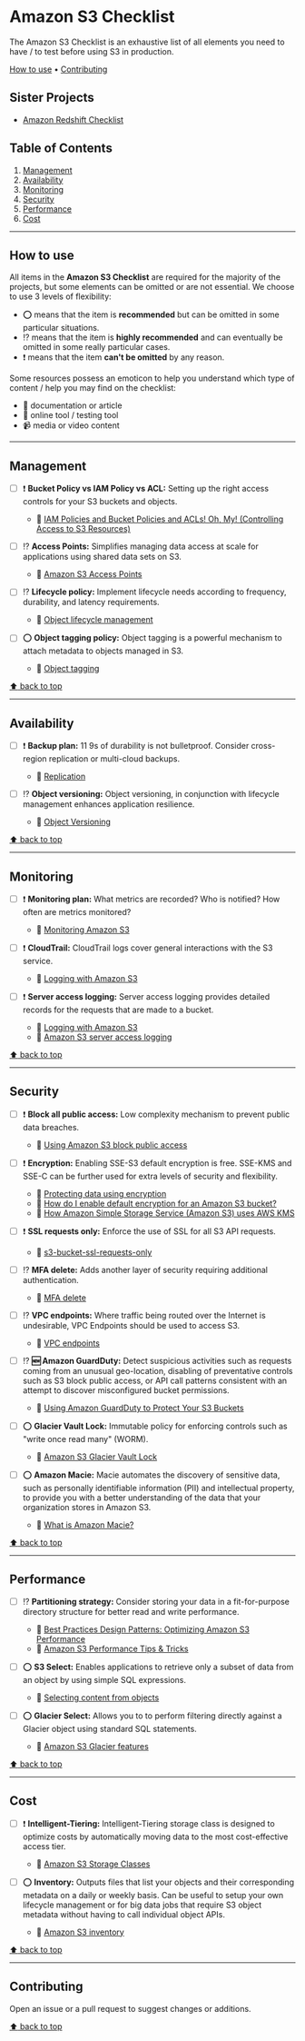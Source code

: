 # Amazon S3 Checklist

The Amazon S3 Checklist is an exhaustive list of all elements you need to have / to test before using S3 in production.

[How to use](#how-to-use) • [Contributing](#contributing)

## Sister Projects

- [Amazon Redshift Checklist](https://github.com/servian/amazon-redshift-checklist)

## Table of Contents

1. [Management](#management)
2. [Availability](#availability)
3. [Monitoring](#monitoring)
4. [Security](#security)
5. [Performance](#performance)
6. [Cost](#cost)

---

## How to use

All items in the **Amazon S3 Checklist** are required for the majority of the projects, but some elements can be omitted or are not essential. We choose to use 3 levels of flexibility:

- :o: means that the item is **recommended** but can be omitted in some particular situations.
- :interrobang: means that the item is **highly recommended** and can eventually be omitted in some really particular cases.
- :heavy_exclamation_mark: means that the item **can't be omitted** by any reason.

Some resources possess an emoticon to help you understand which type of content / help you may find on the checklist:

- :book: documentation or article
- :wrench: online tool / testing tool
- :video_camera: media or video content

---

## Management

- [ ] :heavy_exclamation_mark: **Bucket Policy vs IAM Policy vs ACL:** Setting up the right access controls for your S3 buckets and objects.

  - :book: [IAM Policies and Bucket Policies and ACLs! Oh, My! (Controlling Access to S3 Resources)](https://aws.amazon.com/blogs/security/iam-policies-and-bucket-policies-and-acls-oh-my-controlling-access-to-s3-resources/)

- [ ] :interrobang: **Access Points:** Simplifies managing data access at scale for applications using shared data sets on S3.

  - :book: [Amazon S3 Access Points](https://aws.amazon.com/s3/features/access-points/)

- [ ] :interrobang: **Lifecycle policy:** Implement lifecycle needs according to frequency, durability, and latency requirements.

  - :book: [Object lifecycle management](https://docs.aws.amazon.com/AmazonS3/latest/dev/object-lifecycle-mgmt.html)

- [ ] :o: **Object tagging policy:** Object tagging is a powerful mechanism to attach metadata to objects managed in S3.

  - :book: [Object tagging](https://docs.aws.amazon.com/AmazonS3/latest/dev/object-tagging.html)

[:arrow_up: back to top](#table-of-contents)

---

## Availability

- [ ] :heavy_exclamation_mark: **Backup plan:** 11 9s of durability is not bulletproof. Consider cross-region replication or multi-cloud backups.

  - :book: [Replication](https://docs.aws.amazon.com/AmazonS3/latest/dev/replication.html)

- [ ] :interrobang: **Object versioning:** Object versioning, in conjunction with lifecycle management enhances application resilience.

  - :book: [Object Versioning](https://docs.aws.amazon.com/AmazonS3/latest/dev/ObjectVersioning.html)

[:arrow_up: back to top](#table-of-contents)

---

## Monitoring

- [ ] :heavy_exclamation_mark: **Monitoring plan:** What metrics are recorded? Who is notified? How often are metrics monitored?

  - :book: [Monitoring Amazon S3](https://docs.aws.amazon.com/AmazonS3/latest/dev/monitoring-overview.html)

- [ ] :heavy_exclamation_mark: **CloudTrail:** CloudTrail logs cover general interactions with the S3 service.

  - :book: [Logging with Amazon S3](https://docs.aws.amazon.com/AmazonS3/latest/dev/logging-with-S3.html)

- [ ] :heavy_exclamation_mark: **Server access logging:** Server access logging provides detailed records for the requests that are made to a bucket.

  - :book: [Logging with Amazon S3](https://docs.aws.amazon.com/AmazonS3/latest/dev/logging-with-S3.html)
  - :book: [Amazon S3 server access logging](https://docs.aws.amazon.com/AmazonS3/latest/dev/ServerLogs.html)

[:arrow_up: back to top](#table-of-contents)

---

## Security

- [ ] :heavy_exclamation_mark: **Block all public access:** Low complexity mechanism to prevent public data breaches.

  - :book: [Using Amazon S3 block public access](https://docs.aws.amazon.com/AmazonS3/latest/dev/access-control-block-public-access.html)

- [ ] :heavy_exclamation_mark: **Encryption:** Enabling SSE-S3 default encryption is free. SSE-KMS and SSE-C can be further used for extra levels of security and flexibility.

  - :book: [Protecting data using encryption](https://docs.aws.amazon.com/AmazonS3/latest/dev/UsingEncryption.html)
  - :book: [How do I enable default encryption for an Amazon S3 bucket?](https://docs.aws.amazon.com/AmazonS3/latest/user-guide/default-bucket-encryption.html)
  - :book: [How Amazon Simple Storage Service (Amazon S3) uses AWS KMS](https://docs.aws.amazon.com/kms/latest/developerguide/services-s3.html)

- [ ] :heavy_exclamation_mark: **SSL requests only:** Enforce the use of SSL for all S3 API requests.

  - :book: [s3-bucket-ssl-requests-only](https://docs.aws.amazon.com/config/latest/developerguide/s3-bucket-ssl-requests-only.html)

- [ ] :interrobang: **MFA delete:** Adds another layer of security requiring additional authentication.

  - :book: [MFA delete](https://docs.amazonaws.cn/en_us/AmazonS3/latest/dev/Versioning.html#MultiFactorAuthenticationDelete)

- [ ] :interrobang: **VPC endpoints:** Where traffic being routed over the Internet is undesirable, VPC Endpoints should be used to access S3.

  - :book: [VPC endpoints](https://docs.aws.amazon.com/vpc/latest/userguide/vpc-endpoints.html)

- [ ] :interrobang: **:new: Amazon GuardDuty:** Detect suspicious activities such as requests coming from an unusual geo-location, disabling of preventative controls such as S3 block public access, or API call patterns consistent with an attempt to discover misconfigured bucket permissions.

  - :book: [Using Amazon GuardDuty to Protect Your S3 Buckets](https://aws.amazon.com/blogs/aws/new-using-amazon-guardduty-to-protect-your-s3-buckets/)

- [ ] :o: **Glacier Vault Lock:** Immutable policy for enforcing controls such as "write once read many" (WORM).

  - :book: [Amazon S3 Glacier Vault Lock](https://docs.aws.amazon.com/amazonglacier/latest/dev/vault-lock.html)

- [ ] :o: **Amazon Macie:** Macie automates the discovery of sensitive data, such as personally identifiable information (PII) and intellectual property, to provide you with a better understanding of the data that your organization stores in Amazon S3.

  - :book: [What is Amazon Macie?](https://docs.aws.amazon.com/macie/latest/user/what-is-macie.html)

[:arrow_up: back to top](#table-of-contents)

---

## Performance

- [ ] :interrobang: **Partitioning strategy:** Consider storing your data in a fit-for-purpose directory structure for better read and write performance.

  - :book: [Best Practices Design Patterns: Optimizing Amazon S3 Performance](https://docs.aws.amazon.com/AmazonS3/latest/dev/optimizing-performance.html)
  - :book: [Amazon S3 Performance Tips & Tricks](https://aws.amazon.com/blogs/aws/amazon-s3-performance-tips-tricks-seattle-hiring-event/)

- [ ] :o: **S3 Select:** Enables applications to retrieve only a subset of data from an object by using simple SQL expressions.

  - :book: [Selecting content from objects](https://docs.aws.amazon.com/AmazonS3/latest/dev/selecting-content-from-objects.html)

- [ ] :o: **Glacier Select:** Allows you to to perform filtering directly against a Glacier object using standard SQL statements.

  - :book: [Amazon S3 Glacier features](https://aws.amazon.com/glacier/features/#amazon-glacier-select)

[:arrow_up: back to top](#table-of-contents)

---

## Cost

- [ ] :heavy_exclamation_mark: **Intelligent-Tiering:** Intelligent-Tiering storage class is designed to optimize costs by automatically moving data to the most cost-effective access tier.

  - :book: [Amazon S3 Storage Classes](https://aws.amazon.com/s3/storage-classes/)

- [ ] :o: **Inventory:** Outputs files that list your objects and their corresponding metadata on a daily or weekly basis. Can be useful to setup your own lifecycle management or for big data jobs that require S3 object metadata without having to call individual object APIs.

  - :book: [Amazon S3 inventory](https://docs.aws.amazon.com/AmazonS3/latest/dev/storage-inventory.html)

[:arrow_up: back to top](#table-of-contents)

---

## Contributing

Open an issue or a pull request to suggest changes or additions.

[:arrow_up: back to top](#table-of-contents)
